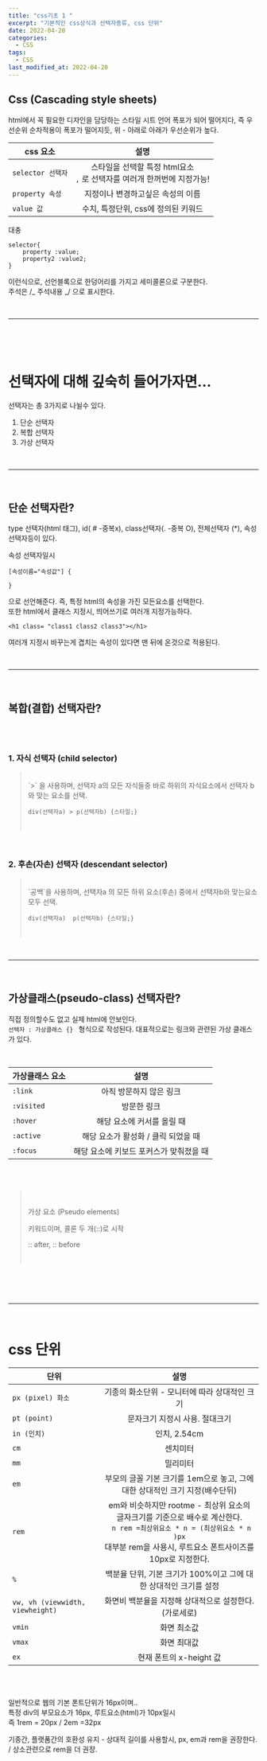 ```yaml
---
title: "css기초 1 "
excerpt: "기본적인 css상식과 선택자종류, css 단위"
date: 2022-04-20
categories:
  - CSS
tags:
  - CSS
last_modified_at: 2022-04-20
---
```


## Css (Cascading style sheets)

html에서 꼭 필요한 디자인을 담당하는 스타일 시트 언어
폭포가 되어 떨어지다, 즉 우선순위 순차적용이 폭포가 떨어지듯, 위 - 아래로 아래가 우선순위가 높다.

| css 요소          |                                     설명                                     |
| ----------------- | :--------------------------------------------------------------------------: |
| `selector 선택자` | 스타일을 선택할 특정 html요소 <br> `,` 로 선택자를 여러개 한꺼번에 지정가능! |
| `property 속성`   |                      지정이나 변경하고싶은 속성의 이름                       |
| `value 값`        |                     수치, 특정단위, css에 정의된 키워드                      |

대충

```
selector{
    property :value;
    property2 :value2;
}
```

이런식으로, 선언블록으로 한덩어리를 가지고 세미콜론으로 구분한다.  
주석은 /_ 주석내용 _/ 으로 표시한다.

<br>

---

<br>
<br>
<br>

# 선택자에 대해 깊숙히 들어가자면...

선택자는 총 3가지로 나뉠수 있다.

1. 단순 선택자
2. 복합 선택자
3. 가상 선택자

<br>

---

<br>

## 단순 선택자란?

type 선택자(html 태그), id( # -중복x), class선택자(. -중복 O), 전체선택자 (\*), 속성선택자등이 있다.

속성 선택자일시

```
[속성이름="속성값"] {

}
```

으로 선언해준다. 즉, 특정 html의 속성을 가진 모든요소를 선택한다.  
또한 html에서 클래스 지정시, 띄어쓰기로 여러개 지정가능하다.

```
<h1 class= "class1 class2 class3"></h1>
```

여러개 지정시 바꾸는게 겹치는 속성이 있다면 맨 뒤에 온것으로 적용된다.

<br>

---

<br>

## 복합(결합) 선택자란?

<br>
<br>

### 1. 자식 선택자 (child selector)

> <br>
> `>` 을 사용하며, 선택자 a의 모든 자식들중 바로 하위의 자식요소에서 선택자 b와 맞는 요소를 선택.
>
> <br>
>
> ```
> div(선택자a) > p(선택자b) {스타일;}
> ```
>
> <br>

 <br>

### 2. 후손(자손) 선택자 (descendant selector)

> <br>
> `공백`을 사용하며, 선택자a 의 모든 하위 요소(후손) 중에서 선택자b와 맞는요소 모두 선택.
>
> <br>
>
> ```
> div(선택자a)  p(선택자b) {스타일;}
> ```
>
> <br>

<br>

---

<br>

## 가상클래스(pseudo-class) 선택자란?

직접 정의할수도 없고 실제 html에 안보인다.  
`선택자 : 가상클래스 {} ` 형식으로 작성된다. 대표적으로는 링크와 관련된 가상 클래스가 있다.

<br>

| 가상클래스 요소 |                  설명                   |
| --------------- | :-------------------------------------: |
| `:link`         |         아직 방문하지 않은 링크         |
| `:visited`      |               방문한 링크               |
| `:hover`        |       해당 요소에 커서를 올릴 때        |
| `:active`       |   해당 요소가 활성화 / 클릭 되었을 때   |
| `:focus`        | 해당 요소에 키보드 포커스가 맞춰졌을 때 |

<br>
<br>

> <br>
>
> 가상 요소 (Pseudo elements)
>
> 키워드이며, 콜론 두 개(::)로 시작
>
> :: after, :: before
>
> <br>

<br>
<br>
<br>

---

<br>

# css 단위

| 단위                             |                                                                                              설명                                                                                              |
| -------------------------------- | :--------------------------------------------------------------------------------------------------------------------------------------------------------------------------------------------: |
| `px (pixel) 화소`                |                                                                         기종의 화소단위 - 모니터에 따라 상대적인 크기                                                                          |
| `pt (point)`                     |                                                                                 문자크기 지정시 사용. 절대크기                                                                                 |
| `in (인치)`                      |                                                                                          인치, 2.54cm                                                                                          |
| `cm`                             |                                                                                            센치미터                                                                                            |
| `mm`                             |                                                                                            밀리미터                                                                                            |
| `em`                             |                                                          부모의 글꼴 기본 크기를 1em으로 놓고, 그에 대한 상대적인 크기 지정(배수단뒤)                                                          |
| `rem`                            | em와 비슷하지만 rootme - 최상위 요소의 글자크기를 기준으로 배수로 계산한다.<br> ` n rem =최상위요소 * n = (최상위요소 * n )px`<br> 대부분 rem을 사용시, 루트요소 폰트사이즈를 10px로 지정한다. |
| `%`                              |                                                                백분율 단위, 기본 크기가 100%이고 그에 대한 상대적인 크기를 설정                                                                |
| `vw, vh (viewwidth, viewheight)` |                                                                     화면비 백분율을 지정해 상대적으로 설정한다. (가로세로)                                                                     |
| `vmin`                           |                                                                                          화면 최소값                                                                                           |
| `vmax`                           |                                                                                          화면 최대값                                                                                           |
| `ex`                             |                                                                                    현재 폰트의 x-height 값                                                                                     |

<br>
<br>

일반적으로 웹의 기본 폰트단위가 16px이며..  
특정 div의 부모요소가 16px, 루트요소(html)가 10px일시  
즉 1rem = 20px / 2em =32px

기종간, 플랫폼간의 호환성 유지 - 상대적 길이를 사용할시, px, em과 rem을 권장한다. / 상소관련으로 rem을 더 권장.

